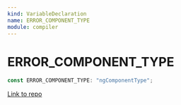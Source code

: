 ```yaml
---
kind: VariableDeclaration
name: ERROR_COMPONENT_TYPE
module: compiler
---
```


# ERROR_COMPONENT_TYPE

```ts
const ERROR_COMPONENT_TYPE: "ngComponentType";
```

[Link to repo](https://github.com/timdeschryver/angular/blob/master/packages/compiler/src/metadata_resolver.ts#L30-L30)
